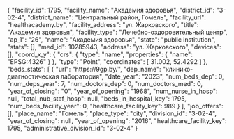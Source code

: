 {
    "facility_id": 1795,
    "facility_name": "Академия здоровья",
    "district_id": "3-02-4",
    "district_name": "Центральный район, Гомель",
    "facility_url": "healthacademy.by",
    "facility_address": "ул. Жарковского",
    "title": "Академия здоровья",
    "facility_type": "Лечебно-оздоровительный центр",
    "ap_1": "26",
    "name": "Академия здоровья",
    "state": "public institution",
    "stats": [],
    "med_id": 10285943,
    "address": "ул. Жарковского",
    "devices": [],
    "coord_x_y": {
        "crs": {
            "type": "name",
            "properties": {
                "name": "EPSG:4326"
            }
        },
        "type": "Point",
        "coordinates": [
            31.002,
            52.4292
        ]
    },
    "beds_stats": [
        {
            "url": "https:\/\/9gp.by\/",
            "dep_name": "клинико-диагностическая лаборатория",
            "date_year": "2023",
            "num_beds_dep": 0,
            "num_deps_year": 7,
            "num_doctors_dep": 0,
            "num_doctors_med": 0,
            "year_of_closing": "0",
            "year_of_opening": "1968",
            "num_nurse_in_hosp": null,
            "total_nub_staf_hosp": null,
            "beds_in_hospital_key": 1795,
            "num_beds_facility_year": 0,
            "healthcare_facility_key": 989
        }
    ],
    "job_offers": [],
    "place_name": "Гомель",
    "place_type": "city",
    "division_id": "3-02-4",
    "year_of_closing": null,
    "year_of_opening": "2016",
    "healthcare_facility_key": 1795,
    "administrative_division_id": "3-02-4"
}